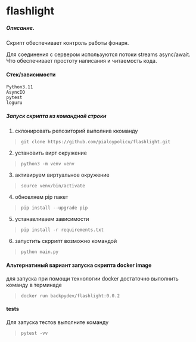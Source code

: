 # flashlight  

##### Описание.

Скрипт обеспечивает контроль работы фонаря.

Для соединения с сервером используются потоки streams async/await.
Что обеспечивает простоту написания и читаемость кода.

#### Стек/зависимости
```
Python3.11
AsyncIO
pytest
loguru
```

##### Запуск скрипта из командной строки
1. склонировать репозиторий выполнив ккоманду 

> `git clone https://github.com/pialoypolicu/flashlight.git`
2. установить вирт окружение 
> `python3 -m venv venv`
3. активируем виртуальное окружение
> `source venv/bin/activate` 
4. обновляем pip пакет
> `pip install --upgrade pip`
5. устанавливаем зависимости
> `pip install -r requirements.txt`
6. запустить скррипт возможно командой 
> `python main.py`

#### Альтернатиный вариант запуска скрипта docker image
для запуска при помощи технологии docker достаточно выполнить команду в терминаде
> `docker run backpydev/flashlight:0.0.2`

#### tests
Для запуска тестов выполните команду 
> `pytest -vv`